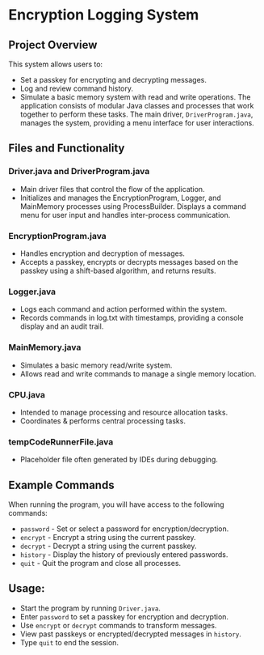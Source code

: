 # Encryption Logging System
## Project Overview
This system allows users to:
- Set a passkey for encrypting and decrypting messages.
- Log and review command history.
- Simulate a basic memory system with read and write operations.
The application consists of modular Java classes and processes that work together to perform these tasks.
The main driver, `DriverProgram.java`, manages the system, providing a menu interface for user interactions.

## Files and Functionality
### Driver.java and DriverProgram.java
- Main driver files that control the flow of the application.
- Initializes and manages the EncryptionProgram, Logger, and MainMemory processes using ProcessBuilder. Displays a command menu for user input and handles inter-process communication.
### EncryptionProgram.java
- Handles encryption and decryption of messages.
- Accepts a passkey, encrypts or decrypts messages based on the passkey using a shift-based algorithm, and returns results.
### Logger.java
- Logs each command and action performed within the system.
- Records commands in log.txt with timestamps, providing a console display and an audit trail.
### MainMemory.java
- Simulates a basic memory read/write system.
- Allows read and write commands to manage a single memory location.
### CPU.java
- Intended to manage processing and resource allocation tasks.
- Coordinates & performs central processing tasks.
### tempCodeRunnerFile.java
- Placeholder file often generated by IDEs during debugging.

## Example Commands
When running the program, you will have access to the following commands:

- `password` - Set or select a password for encryption/decryption.
- `encrypt` - Encrypt a string using the current passkey.
- `decrypt` - Decrypt a string using the current passkey.
- `history` - Display the history of previously entered passwords.
- `quit` - Quit the program and close all processes.

## Usage:
- Start the program by running `Driver.java`.
- Enter `password` to set a passkey for encryption and decryption.
- Use `encrypt` or `decrypt` commands to transform messages.
- View past passkeys or encrypted/decrypted messages in `history`.
- Type `quit` to end the session.
